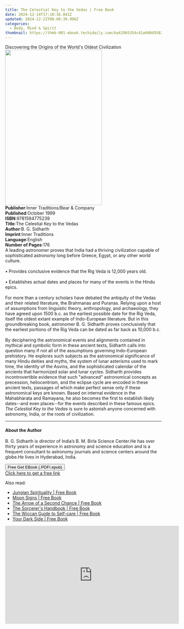 ```yaml
---
title: The Celestial Key to the Vedas | Free Book
date: 2024-12-14T17:10:16.841Z
updated: 2024-12-22T08:08:39.996Z
categories:
  - Body, Mind & Spirit
thumbnail: https://thmb-001-ebook.techidaily.com/ba429b5354c41a600d55825c3b644593effef16c0810f2c2f00567c9a620bf4c.jpg
---
```

<main id="book-container">
  <div class="flex flex-col">
    <div class="book-brief flex-1 py-6 px-4 sm:p-6 md:py-10 md:px-8">
      <!-- brief-->
      <div class="book-brief-main">
        Discovering the Origins of the World's Oldest Civilization
      </div>
    </div>
    <div
      class="book-meta-info flex-1 grid gap-4 col-start-1 col-end-3 row-start-1 sm:mb-6 sm:grid-cols-4 lg:gap-6 lg:col-start-2 lg:row-end-6 lg:row-span-6 lg:mb-0"
    >
      <div
        class="book-meta-info-left place-content-center mt-4 p-4 text-sm leading-6 col-start-2 col-span-2 dark:text-slate-400"
      >
        <img
          class="w-full h-500 object-cover rounded-lg sm:h-255 sm:col-span-2 lg:col-span-full"
          src="https://img-001-ebook.techidaily.com/8d0e43bc2d18926a2a58678a0e357ed0e66e49b1197dafa2cfb65270574f9cb6.jpg"
          alt=""
          width="312"
          height="500"
        />
      </div>
      <div
        class="book-meta-info-right mt-2 col-start-1 row-start-2 col-span-3 self-center"
      >
        <!-- meta data  -->
        <div class="flex flex-col px-4 md:px-8">
          <div class="flex-1">
            <strong>Publisher</strong>:<span class="px-2"
              >Inner Traditions/Bear &amp; Company</span
            >
          </div>
          <div class="flex-1">
            <strong>Published</strong>:<span class="px-2">October 1999</span>
          </div>
          <div class="flex-1">
            <strong>ISBN</strong>:<span class="px-2">9781594775239</span>
          </div>
          <div class="flex-1">
            <strong>Title</strong>:<span class="px-2"
              >The Celestial Key to the Vedas</span
            >
          </div>
          <div class="flex-1">
            <strong>Author</strong>:<span class="px-2">B. G. Sidharth</span>
          </div>
          <div class="flex-1">
            <strong>Imprint</strong>:<span class="px-2">Inner Traditions</span>
          </div>
          <div class="flex-1">
            <strong>Language</strong>:<span class="px-2">English</span>
          </div>
          <div class="flex-1">
            <strong>Number of Pages</strong>:<span class="px-2">176</span>
          </div>
        </div>
      </div>
    </div>
    <div class="book-description flex-1 py-6 px-4 sm:p-6 md:py-10 md:px-8">
      <div class="book-description-main">
        <div accordion-content="" id="description">
          A leading astronomer proves that India had a thriving civilization
          capable of sophisticated astronomy long before Greece, Egypt, or any
          other world culture. <br /><br />• Provides conclusive evidence that
          the Rig Veda is 12,000 years old.<br /><br />• Establishes actual
          dates and places for many of the events in the Hindu epics.
          <br /><br />For more than a century scholars have debated the
          antiquity of the Vedas and their related literature, the Brahmanas and
          Puranas. Relying upon a host of assumptions from linguistic theory,
          anthropology, and archaeology, they have agreed upon 1500 b.c. as the
          earliest possible date for the Rig Veda, itself the oldest extant
          example of Indo-European literature. But in this groundbreaking book,
          astronomer B. G. Sidharth proves conclusively that the earliest
          portions of the Rig Veda can be dated as far back as 10,000 b.c.
          <br /><br />By deciphering the astronomical events and alignments
          contained in mythical and symbolic form in these ancient texts,
          Sidharth calls into question many if not all of the assumptions
          governing Indo-European prehistory. He explores such subjects as the
          astronomical significance of many Hindu deities and myths, the system
          of lunar asterisms used to mark time, the identity of the Asvins, and
          the sophisticated calendar of the ancients that harmonized solar and
          lunar cycles. Sidharth provides incontrovertible evidence that such
          "advanced" astronomical concepts as precession, heliocentrism, and the
          eclipse cycle are encoded in these ancient texts, passages of which
          make perfect sense only if these astronomical keys are known. Based on
          internal evidence in the Mahabharata and Ramayana, he also becomes the
          first to establish likely dates--and even places--for the events
          described in these famous epics.
          <i>The Celestial Key to the Vedas</i> is sure to astonish anyone
          concerned with astronomy, India, or the roots of civilization.
        </div>
        <div class="accordion-fader"></div>
      </div>
    </div>
    <div class="book-excerpts flex-1 py-6 px-4 sm:p-6 md:py-10 md:px-8">
      <!-- excerpts-->
      <div class="book-excerpts-main">
        <hr />
        <h4 class="placeholder placeholder-heading">
          <span>About the Author</span>
        </h4>
        <p>
          B. G. Sidharth is director of India’s B. M. Birla Science Center.He
          has over thirty years of experience in astronomy and science education
          and is a frequent consultant to astronomy journals and science centers
          around the globe.He lives in Hyderabad, India.
        </p>
      </div>
    </div>
    <div
      class="book-about-author flex-1 py-6 px-4 sm:p-6 md:py-10 md:px-8"
    ></div>
    <div class="book-free-get flex-1 py-6 px-4 sm:p-6 md:py-10 md:px-8">
      <button
        id="btn-free-get"
        class="bg-blue-500 hover:bg-blue-700 text-white font-bold py-2 px-4 rounded"
      >
        Free Get EBook (.PDF/.epub)
      </button>
      <div id="countdown-display" class="px-2 text-lg mt-2"></div>
      <a
        id="free-link"
        class="hidden bg-blue-500 hover:bg-blue-700 text-white font-bold py-2 px-4 rounded"
        href="https://www.ebooks.com/en-us/book/95782154/the-celestial-key-to-the-vedas/b-g-sidharth/"
        target="_blank"
        >Click here to get a free link</a
      >
    </div>
    <script>
      let countdownTime = 0;
      let countdownInterval = null;
      document
        .getElementById('btn-free-get')
        .addEventListener('click', startCountdown);
      function startCountdown() {
        countdownTime = new Date().getTime() + 60000 * 3;
        countdownInterval = setInterval(updateCountdown, 1000);
        document.getElementById('btn-free-get').disabled = true;
        document
          .getElementById('btn-free-get')
          .classList.add('bg-gray-500', 'cursor-not-allowed');
      }
      function updateCountdown() {
        let currentTime = new Date().getTime();
        let timeLeft = countdownTime - currentTime;
        let secondsLeft = Math.floor(timeLeft / 1000);
        document.getElementById('countdown-display').innerHTML =
          `Remaining time: ${secondsLeft} seconds.`;
        if (secondsLeft <= 0) {
          clearInterval(countdownInterval);
          document.getElementById('btn-free-get').classList.add('hidden');
          document.getElementById('free-link').classList.remove('hidden');
          document.getElementById('countdown-display').innerHTML = '';
        }
      }
    </script>
  </div>
</main>

<ins class="adsbygoogle"
      style="display:block"
      data-ad-client="ca-pub-7571918770474297"
      data-ad-slot="8358498916"
      data-ad-format="auto"
      data-full-width-responsive="true"></ins>
    

<span class="atpl-alsoreadstyle">Also read:</span>
<div><ul>
<li><a href="https://novels-ebooks.techidaily.com/210850025-9781446359211-jungian-spirituality/"><u>Jungian Spirituality | Free Book</u></a></li>
<li><a href="https://novels-ebooks.techidaily.com/210850964-9781398832169-moon-signs/"><u>Moon Signs | Free Book</u></a></li>
<li><a href="https://novels-ebooks.techidaily.com/210850553-9798886859300-the-arrow-of-a-second-chance/"><u>The Arrow of a Second Chance | Free Book</u></a></li>
<li><a href="https://novels-ebooks.techidaily.com/210850094-9781504085694-the-sorcerers-handbook/"><u>The Sorcerer's Handbook | Free Book</u></a></li>
<li><a href="https://novels-ebooks.techidaily.com/210850963-9781398831957-the-wiccan-guide-to-self-care/"><u>The Wiccan Guide to Self-care | Free Book</u></a></li>
<li><a href="https://novels-ebooks.techidaily.com/210850024-9781446359198-your-dark-side/"><u>Your Dark Side | Free Book</u></a></li>
</ul></div>

<!-- affiliate ads begin -->
<iframe width="560" height="315" src="https://www.youtube.com/embed/Iz2LYWd8EqI?si=G_3CqFRAmeVPczjj" title="YouTube video player" frameborder="0" allow="accelerometer; autoplay; clipboard-write; encrypted-media; gyroscope; picture-in-picture; web-share" referrerpolicy="strict-origin-when-cross-origin" allowfullscreen></iframe>
<!-- affiliate ads end -->


